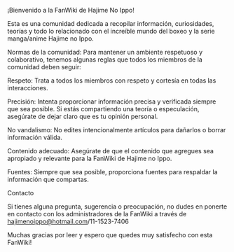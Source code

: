 ¡Bienvenido a la FanWiki de Hajime No Ippo!

Esta es una comunidad dedicada a recopilar información, curiosidades, teorías y todo lo relacionado con el increíble mundo del boxeo y la serie manga/anime Hajime no Ippo.

Normas de la comunidad:
Para mantener un ambiente respetuoso y colaborativo, tenemos algunas reglas que todos los miembros de la comunidad deben seguir:

Respeto: Trata a todos los miembros con respeto y cortesía en todas las interacciones.

Precisión: Intenta proporcionar información precisa y verificada siempre que sea posible. Si estás compartiendo una teoría o especulación, asegúrate de dejar claro que es tu opinión personal.

No vandalismo: No edites intencionalmente artículos para dañarlos o borrar información válida.

Contenido adecuado: Asegúrate de que el contenido que agregues sea apropiado y relevante para la FanWiki de Hajime no Ippo.

Fuentes: Siempre que sea posible, proporciona fuentes para respaldar la información que compartas.

Contacto

Si tienes alguna pregunta, sugerencia o preocupación, no dudes en ponerte en contacto con los administradores de la FanWiki a través de hajimenoippo@hotmail.com/11-1523-7406

Muchas gracias por leer y espero que quedes muy satisfecho con esta FanWiki!
